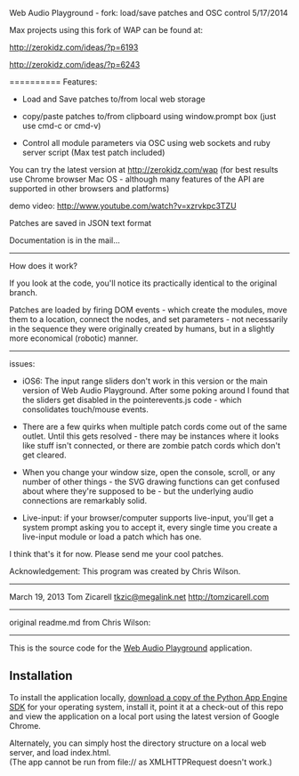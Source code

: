 Web Audio Playground - fork: load/save patches and OSC control
5/17/2014

Max projects using this fork of WAP can be found at:

http://zerokidz.com/ideas/?p=6193

http://zerokidz.com/ideas/?p=6243


==========
Features:

- Load and Save patches to/from local web storage

- copy/paste patches to/from clipboard using window.prompt box (just use cmd-c or cmd-v)

- Control all module parameters via OSC using web sockets and ruby server script (Max test patch included)

You can try the latest version at http://zerokidz.com/wap
(for best results use Chrome browser Mac OS - although many features of the API are supported
in other browsers and platforms)

demo video: http://www.youtube.com/watch?v=xzrvkpc3TZU

Patches are saved in JSON text format

Documentation is in the mail...

---

How does it work?

If you look at the code, you'll notice its practically identical to the original branch. 

Patches are loaded by firing DOM events - which create the modules, move them to a
location, connect the nodes, and set parameters - not necessarily in the sequence they were
originally created by humans, but in a slightly more economical (robotic) manner.

---

issues: 

- iOS6: The input range sliders don't work in this version or the main version of Web
Audio Playground. After some poking around I found that the sliders get disabled in the pointerevents.js 
code - which consolidates touch/mouse events.

- There are a few quirks when multiple patch cords come out of the same outlet. 
Until this gets resolved - there may be instances where it looks like stuff isn't connected, or 
there are zombie patch cords which don't get cleared.

- When you change your window size, open the console, scroll, or any number of other things - the 
SVG drawing functions can get confused about where they're supposed to be - but the underlying audio
connections are remarkably solid. 

- Live-input: if your browser/computer supports live-input, you'll get a system prompt asking you
to accept it, every single time you create a live-input module or load a patch which has one.



I think that's it for now. Please send me your cool patches.

Acknowledgement: This program was created by Chris Wilson.

---
March 19, 2013
Tom Zicarell
tkzic@megalink.net
http://tomzicarell.com

---

original readme.md from Chris Wilson:

---

This is the source code for the
[Web Audio Playground](http://webaudioplayground.appspot.com/)
application.

## Installation ##

To install the application locally,
[download a copy of the Python App Engine SDK](https://developers.google.com/appengine/downloads)
for your operating system, install it, point it at a check-out of this
repo and view the application on a local port using the latest version of
Google Chrome.

Alternately, you can simply host the directory structure on a local web server, and load index.html.  
(The app cannot be run from file:// as XMLHTTPRequest doesn't work.)